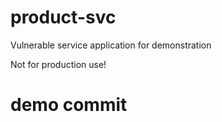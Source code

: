 # product-svc
Vulnerable service application for demonstration

Not for production use!
# demo commit
